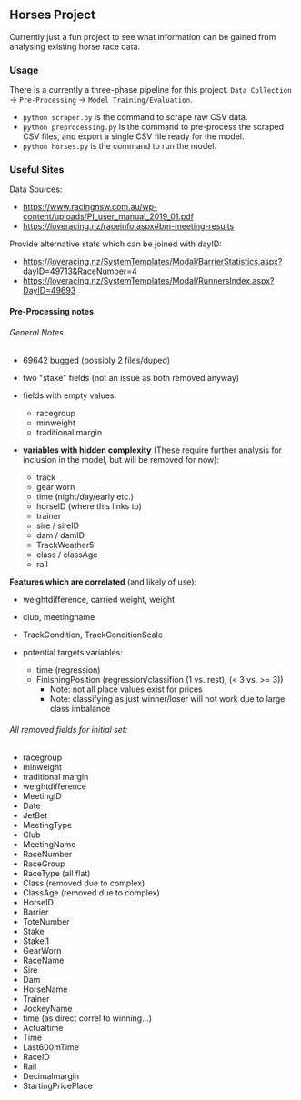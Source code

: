 ## Horses Project

Currently just a fun project to see what information can be gained from analysing existing horse race data.

### Usage

There is a currently a three-phase pipeline for this project. ```Data Collection``` -> ```Pre-Processing``` -> ```Model Training/Evaluation```.

- ```python scraper.py``` is the command to scrape raw CSV data.
- ```python preprocessing.py``` is the command to pre-process the scraped CSV files, and export a single CSV file ready for the model.
- ```python horses.py``` is the command to run the model.


### Useful Sites

Data Sources:
- https://www.racingnsw.com.au/wp-content/uploads/PI_user_manual_2019_01.pdf
- https://loveracing.nz/raceinfo.aspx#bm-meeting-results


Provide alternative stats which can be joined with dayID:
- https://loveracing.nz/SystemTemplates/Modal/BarrierStatistics.aspx?dayID=49713&RaceNumber=4
- https://loveracing.nz/SystemTemplates/Modal/RunnersIndex.aspx?DayID=49693


#### Pre-Processing notes

###### General Notes
- 69642 bugged (possibly 2 files/duped)
- two "stake" fields (not an issue as both removed anyway)
- fields with empty values:
    - racegroup
    - minweight
    - traditional margin

- **variables with hidden complexity** (These require further analysis for inclusion in the model, but will be removed for now):
    - track
    - gear worn
    - time (night/day/early etc.)
    - horseID (where this links to)
    - trainer
    - sire / sireID
    - dam / damID
    - TrackWeather5
    - class / classAge
    - rail

**Features which are correlated** (and likely of use):
  - weightdifference, carried weight, weight
  - club, meetingname
  - TrackCondition, TrackConditionScale

- potential targets variables:
    - time (regression)
    - FinishingPosition (regression/classifion (1 vs. rest), (< 3 vs. >= 3))
        - Note: not all place values exist for prices
        - Note: classifying as just winner/loser will not work due to large class imbalance

###### All removed fields for initial set:
- racegroup
- minweight
- traditional margin
- weightdifference
- MeetingID
- Date
- JetBet
- MeetingType
- Club
- MeetingName
- RaceNumber
- RaceGroup
- RaceType (all flat)
- Class (removed due to complex)
- ClassAge (removed due to complex)
- HorseID
- Barrier
- ToteNumber
- Stake
- Stake.1
- GearWorn
- RaceName
- Sire
- Dam
- HorseName
- Trainer
- JockeyName
- time (as direct correl to winning...)
- Actualtime
- Time
- Last600mTime
- RaceID
- Rail
- Decimalmargin
- StartingPricePlace
